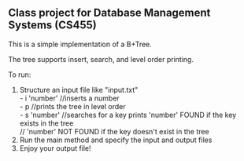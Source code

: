 Class project for Database Management Systems (CS455)
------------------------------------------------------

This is a simple implementation of a B+Tree.

The tree supports insert, search, and level order printing.

To run:  
1) Structure an input file like "input.txt"  
       - i 'number' //inserts a number  
       - p          //prints the tree in level order  
       - s 'number' //searches for a key prints 'number' FOUND if the key exists in the tree  
                         // 'number' NOT FOUND if the key doesn't exist in the tree  
2) Run the main method and specify the input and output files  
3) Enjoy your output file!  


